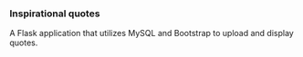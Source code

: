 ### Inspirational quotes

A Flask application that utilizes MySQL and Bootstrap to upload and display quotes.
